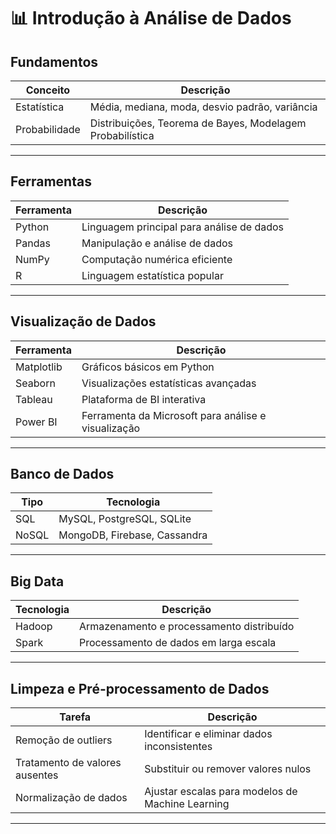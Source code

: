 # 📊 Introdução  à Análise de Dados

##  Fundamentos
| Conceito          | Descrição |
|------------------|-----------|
| Estatística      | Média, mediana, moda, desvio padrão, variância |
| Probabilidade    | Distribuições, Teorema de Bayes, Modelagem Probabilística |

---

##  Ferramentas
| Ferramenta | Descrição |
|------------|-----------|
| Python     | Linguagem principal para análise de dados |
| Pandas     | Manipulação e análise de dados |
| NumPy      | Computação numérica eficiente |
| R          | Linguagem estatística popular |

---

##  Visualização de Dados
| Ferramenta  | Descrição |
|------------|-----------|
| Matplotlib | Gráficos básicos em Python |
| Seaborn    | Visualizações estatísticas avançadas |
| Tableau    | Plataforma de BI interativa |
| Power BI   | Ferramenta da Microsoft para análise e visualização |

---

##  Banco de Dados
| Tipo  | Tecnologia |
|-------|------------|
| SQL   | MySQL, PostgreSQL, SQLite |
| NoSQL | MongoDB, Firebase, Cassandra |

---

##  Big Data
| Tecnologia | Descrição |
|------------|-----------|
| Hadoop     | Armazenamento e processamento distribuído |
| Spark      | Processamento de dados em larga escala |

---

##  Limpeza e Pré-processamento de Dados
| Tarefa             | Descrição |
|-------------------|-----------|
| Remoção de outliers | Identificar e eliminar dados inconsistentes |
| Tratamento de valores ausentes | Substituir ou remover valores nulos |
| Normalização de dados | Ajustar escalas para modelos de Machine Learning |

---
